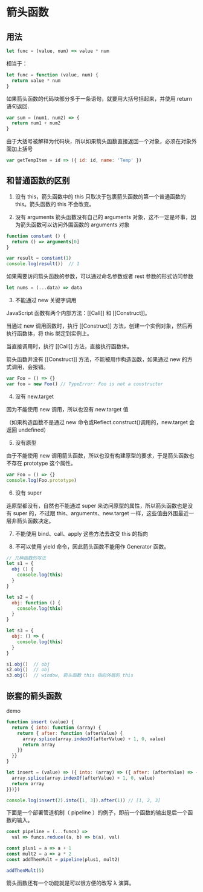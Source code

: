 # 箭头函数

## 用法

```js
let func = (value, num) => value * num
```

相当于：

```js
let func = function (value, num) {
  return value * num
}
```

如果箭头函数的代码块部分多于一条语句，就要用大括号括起来，并使用 return 语句返回.

```js
var sum = (num1, num2) => {
  return num1 + num2
}
```

由于大括号被解释为代码块，所以如果箭头函数直接返回一个对象，必须在对象外面加上括号

```js
var getTempItem = id => ({ id: id, name: 'Temp' })
```

## 和普通函数的区别

1. 没有 this，箭头函数中的 this 只取决于包裹箭头函数的第一个普通函数的 this。箭头函数的 this 不会改变。

2. 没有 arguments
  箭头函数没有自己的 arguments 对象，这不一定是坏事，因为箭头函数可以访问外围函数的 arguments 对象

```js
function constant () {
  return () => arguments[0]
}

var result = constant(1)
console.log(result())  // 1
```

如果需要访问箭头函数的参数，可以通过命名参数或者 rest 参数的形式访问参数

```js
let nums = (...data) => data
```

3. 不能通过 new 关键字调用

JavaScript 函数有两个内部方法：[[Call]] 和 [[Construct]]。

当通过 new 调用函数时，执行 [[Construct]] 方法，创建一个实例对象，然后再执行函数体，将 this 绑定到实例上。

当直接调用时，执行 [[Call]] 方法，直接执行函数体。

箭头函数并没有 [[Construct]] 方法，不能被用作构造函数，如果通过 new 的方式调用，会报错。

```js
var Foo = () => {}
var foo = new Foo() // TypeError: Foo is not a constructor
```

4. 没有 new.target

因为不能使用 new 调用，所以也没有 new.target 值

（如果构造函数不是通过 new 命令或Reflect.construct()调用的，new.target 会返回 undefined）

5. 没有原型

由于不能使用 new 调用箭头函数，所以也没有构建原型的要求，于是箭头函数也不存在 prototype 这个属性。

```js
var Foo = () => {}
console.log(Foo.prototype)
```

6. 没有 super

连原型都没有，自然也不能通过 super 来访问原型的属性，所以箭头函数也是没有 super 的，不过跟 this、arguments、new.target 一样，这些值由外围最近一层非箭头函数决定。

7. 不能使用 bind、call、apply 这些方法去改变 this 的指向

8. 不可以使用 yield 命令，因此箭头函数不能用作 Generator 函数。

```js
// 几种函数的写法
let s1 = {
  obj () {
    console.log(this)
  }
}

let s2 = {
  obj: function () {
    console.log(this)
  }
}

let s3 = {
  obj: () => {
    console.log(this)
  }
}

s1.obj()  // obj
s2.obj()  // obj
s3.obj()  // window, 箭头函数 this 指向外层的 this
```

## 嵌套的箭头函数

demo

```js
function insert (value) {
  return { into: function (array) {
    return { after: function (afterValue) {
      array.splice(array.indexOf(afterValue) + 1, 0, value)
      return array
    }}
  }}
}

let insert = (value) => ({ into: (array) => ({ after: (afterValue) => {
  array.splice(array.indexOf(afterValue) + 1, 0, value)
  return array
}})})

console.log(insert(2).into([1, 3]).after(1)) // [1, 2, 3]
```

下面是一个部署管道机制（ pipeline ）的例子，即前一个函数的输出是后一个函数的输入。

```js
const pipeline = (...funcs) =>
  val => funcs.reduce((a, b) => b(a), val)

const plus1 = a => a + 1
const mult2 = a => a * 2
const addThenMult = pipeline(plus1, mult2)

addThenMult(5)
```

箭头函数还有一个功能就是可以很方便的改写 λ 演算。